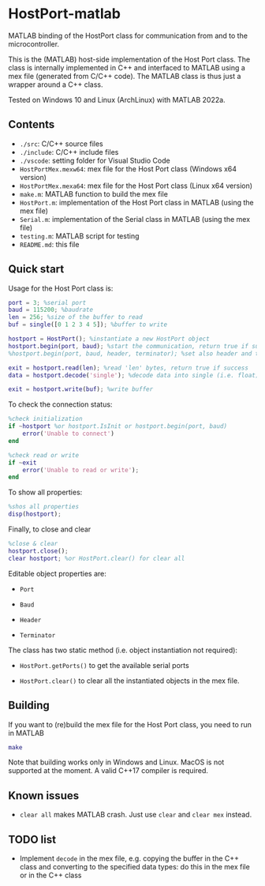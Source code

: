 # HostPort-matlab

MATLAB binding of the HostPort class for communication from and to the microcontroller.

This is the (MATLAB) host-side implementation of the Host Port class. The class is internally implemented in C++ and interfaced to MATLAB using a mex file (generated from C/C++ code). The MATLAB class is thus just a wrapper around a C++ class.

Tested on Windows 10 and Linux (ArchLinux) with MATLAB 2022a.

## Contents

* `./src`: C/C++ source files
* `./include`: C/C++ include files
* `./vscode`: setting folder for Visual Studio Code
* `HostPortMex.mexw64`: mex file for the Host Port class (Windows x64 version)
* `HostPortMex.mexa64`: mex file for the Host Port class (Linux x64 version)
* `make.m`: MATLAB function to build the mex file
* `HostPort.m`: implementation of the Host Port class in MATLAB (using the mex file)
* `Serial.m`: implementation of the Serial class in MATLAB (using the mex file)
* `testing.m`: MATLAB script for testing
* `README.md`: this file

## Quick start

Usage for the Host Port class is:

```matlab
port = 3; %serial port
baud = 115200; %baudrate
len = 256; %size of the buffer to read
buf = single([0 1 2 3 4 5]); %buffer to write

hostport = HostPort(); %instantiate a new HostPort object
hostport.begin(port, baud); %start the communication, return true if success
%hostport.begin(port, baud, header, terminator); %set also header and terminator

exit = hostport.read(len); %read 'len' bytes, return true if success
data = hostport.decode('single'); %decode data into single (i.e. float)

exit = hostport.write(buf); %write buffer
```

To check the connection status:

```matlab
%check initialization
if ~hostport %or hostport.IsInit or hostport.begin(port, baud)
    error('Unable to connect')
end

%check read or write
if ~exit
    error('Unable to read or write');
end
```

To show all properties:

```matlab
%shos all properties
disp(hostport);
```

Finally, to close and clear

```matlab
%close & clear
hostport.close();
clear hostport; %or HostPort.clear() for clear all
```

Editable object properties are:

* `Port`

* `Baud`

* `Header`

* `Terminator`

The class has two static method (i.e. object instantiation not required):

* `HostPort.getPorts()` to get the available serial ports

* `HostPort.clear()` to clear all the instantiated objects in the mex file.

## Building

If you want to (re)build the mex file for the Host Port class, you need to run in MATLAB

```matlab
make
```

Note that building works only in Windows and Linux. MacOS is not supported at the moment. A valid C++17 compiler is required.

## Known issues

* `clear all` makes MATLAB crash. Just use `clear` and `clear mex` instead.

## TODO list

* Implement `decode` in the mex file, e.g. copying the buffer in the C++ class and converting to the specified data types: do this in the mex file or in the C++ class
